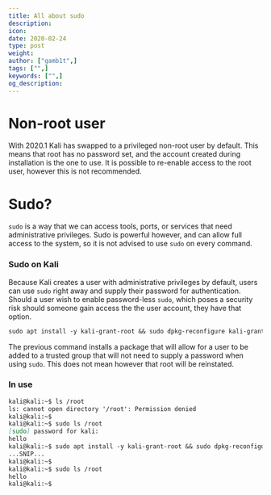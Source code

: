 ```yaml
---
title: All about sudo
description:
icon:
date: 2020-02-24
type: post
weight:
author: ["gamb1t",]
tags: ["",]
keywords: ["",]
og_description:
---
```


# Non-root user

With 2020.1 Kali has swapped to a privileged non-root user by default. This means that root has no password set, and the account created during installation is the one to use. It is possible to re-enable access to the root user, however this is not recommended.

# Sudo?

`sudo` is a way that we can access tools, ports, or services that need administrative privileges. Sudo is powerful however, and can allow full access to the system, so it is not advised to use `sudo` on every command.

### Sudo on Kali

Because Kali creates a user with administrative privileges by default, users can use `sudo` right away and supply their password for authentication. Should a user wish to enable password-less `sudo`, which poses a security risk should someone gain access the the user account, they have that option.

```markdown
sudo apt install -y kali-grant-root && sudo dpkg-reconfigure kali-grant-root
```

The previous command installs a package that will allow for a user to be added to a trusted group that will not need to supply a password when using `sudo`. This does not mean however that root will be reinstated.

### In use

```markdown
kali@kali:~$ ls /root
ls: cannot open directory '/root': Permission denied
kali@kali:~$
kali@kali:~$ sudo ls /root
[sudo] password for kali:
hello
kali@kali:~$ sudo apt install -y kali-grant-root && sudo dpkg-reconfigure kali-grant-root
...SNIP...
kali@kali:~$
kali@kali:~$ sudo ls /root
hello
kali@kali:~$
```
